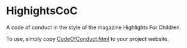 # HighightsCoC
A code of conduct in the style of the magazine Highlights For Children.

To use, simply copy [CodeOfConduct.html](CodeOfConduct.html) to your project website.
